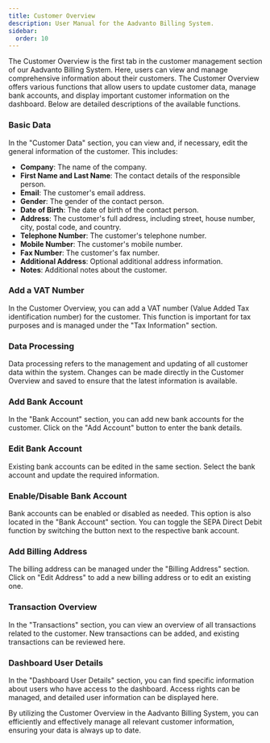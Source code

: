 ```yaml
---
title: Customer Overview
description: User Manual for the Aadvanto Billing System.
sidebar:
  order: 10
---
```


The Customer Overview is the first tab in the customer management section of our Aadvanto Billing System. Here, users can view and manage comprehensive information about their customers. The Customer Overview offers various functions that allow users to update customer data, manage bank accounts, and display important customer information on the dashboard. Below are detailed descriptions of the available functions.

### Basic Data

In the "Customer Data" section, you can view and, if necessary, edit the general information of the customer. This includes:

- **Company**: The name of the company.
- **First Name and Last Name**: The contact details of the responsible person.
- **Email**: The customer's email address.
- **Gender**: The gender of the contact person.
- **Date of Birth**: The date of birth of the contact person.
- **Address**: The customer's full address, including street, house number, city, postal code, and country.
- **Telephone Number**: The customer's telephone number.
- **Mobile Number**: The customer's mobile number.
- **Fax Number**: The customer's fax number.
- **Additional Address**: Optional additional address information.
- **Notes**: Additional notes about the customer.

### Add a VAT Number

In the Customer Overview, you can add a VAT number (Value Added Tax identification number) for the customer. This function is important for tax purposes and is managed under the "Tax Information" section.

### Data Processing

Data processing refers to the management and updating of all customer data within the system. Changes can be made directly in the Customer Overview and saved to ensure that the latest information is available.

### Add Bank Account

In the "Bank Account" section, you can add new bank accounts for the customer. Click on the "Add Account" button to enter the bank details.

### Edit Bank Account

Existing bank accounts can be edited in the same section. Select the bank account and update the required information.

### Enable/Disable Bank Account

Bank accounts can be enabled or disabled as needed. This option is also located in the "Bank Account" section. You can toggle the SEPA Direct Debit function by switching the button next to the respective bank account.

### Add Billing Address

The billing address can be managed under the "Billing Address" section. Click on "Edit Address" to add a new billing address or to edit an existing one.

### Transaction Overview

In the "Transactions" section, you can view an overview of all transactions related to the customer. New transactions can be added, and existing transactions can be reviewed here.

### Dashboard User Details

In the "Dashboard User Details" section, you can find specific information about users who have access to the dashboard. Access rights can be managed, and detailed user information can be displayed here.

By utilizing the Customer Overview in the Aadvanto Billing System, you can efficiently and effectively manage all relevant customer information, ensuring your data is always up to date.